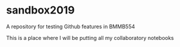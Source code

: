# sandbox2019
A repository for testing Github features in BMMB554


This is a place where I will be putting all my collaboratory notebooks
